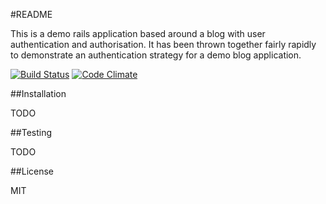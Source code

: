 #README

This is a demo rails application based around a blog with user authentication and authorisation. It has been thrown together fairly rapidly to demonstrate an authentication strategy for a demo blog application.

[![Build Status](https://travis-ci.org/quilligana/demo_blog.svg?branch=master)](https://travis-ci.org/quilligana/demo_blog)
[![Code Climate](https://codeclimate.com/github/quilligana/demo_blog.png)](https://codeclimate.com/github/quilligana/demo_blog)

##Installation

TODO

##Testing

TODO

##License

MIT
